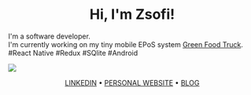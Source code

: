 <div>
  <h1 align="center">Hi, I'm Zsofi!</h1>
</div>

I'm a software developer.  
I'm currently working on my tiny mobile EPoS system [Green Food Truck](https://github.com/ZsofiaS/GreenFoodtruck).  #React Native #Redux #SQlite #Android


![](https://img.shields.io/badge/AVAILABLE_TO_WORK-YES-<brightgreen>)

<div>
  <p align="center">
    <a href="https://www.linkedin.com/in/zsofia-szonyi-34b8b6b6/">LINKEDIN</a> •
    <a href="https://zsofi.co.uk">PERSONAL WEBSITE</a> •
    <a href="https://zsofi.surge.sh">BLOG</a>
  </p>
</div>
